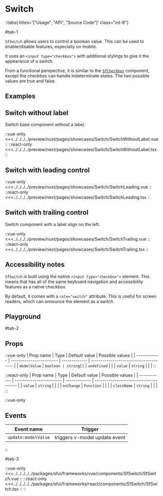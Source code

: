 # Switch

::tabs{:titles='["Usage", "API", "Source Code"]' class="mt-8"}

#tab-1

`SfSwitch` allows users to control a boolean value. This can be used to enable/disable features, especially on mobile.

It uses an `<input type="checkbox">` with additional stylings to give it the appearance of a switch.

From a functional perspective, it is similar to the [`SfCheckbox`](/checkbox.html) component, except the checkbox can handle indeterminate states. The two possible values are true and false. 

## Examples

## Switch without label

Switch base component without a label.

<Showcase showcase-name="Switch/SwitchWithoutLabel">

::vue-only
<<<../../../../preview/nuxt/pages/showcases/Switch/SwitchWithoutLabel.vue
::
::react-only
<<<../../../../preview/next/pages/showcases/Switch/SwitchWithoutLabel.tsx
::

</Showcase>

## Switch with leading control

<Showcase showcase-name="Switch/SwitchLeading">

::vue-only
<<<../../../../preview/nuxt/pages/showcases/Switch/SwitchLeading.vue
::
::react-only
<<<../../../../preview/next/pages/showcases/Switch/SwitchLeading.tsx
::

</Showcase>

## Switch with trailing control

Switch component with a label align on the left.

<Showcase showcase-name="Switch/SwitchTrailing">

::vue-only
<<<../../../../preview/nuxt/pages/showcases/Switch/SwitchTrailing.vue
::
::react-only
<<<../../../../preview/next/pages/showcases/Switch/SwitchTrailing.tsx
::

</Showcase>

## Accessibility notes

`SfSwitch` is built using the native `<input type="checkbox">` element. This means that has all of the same keyboard navigation and accessibility features as a native checkbox.

By default, it comes with a `role="switch"` attribute. This is useful for screen readers, which can announce the element as a switch.

## Playground

<Generate style="height: 380px" />

#tab-2

## Props



::vue-only
| Prop name    | Type                     | Default value | Possible values                        |
| ------------ | ------------------------ | ------------- | -------------------------------------- |
| `modelValue`   | `boolean | string[]`       | `undefined`     |                                        |
| `value`        | `string`                   |             |                                        |
::

::react-only
| Prop name    | Type                     | Default value | Possible values                        |
| ------------ | ------------------------ | ------------- | -------------------------------------- |
| `value`        | `string`                   |             |                                        |
| `onChange`     | `Function`                 |               |                                        |
| `className`    | `string`                   |               |                                        |
::

::vue-only

## Events

| Event name        | Trigger                       |
| ----------------- | ----------------------------- |
| `update:modelValue` | triggers v-model update event |
::

#tab-3

::vue-only
<<<../../../../../packages/sfui/frameworks/vue/components/SfSwitch/SfSwitch.vue
::
::react-only
<<<../../../../../packages/sfui/frameworks/react/components/SfSwitch/SfSwitch.tsx
::
::